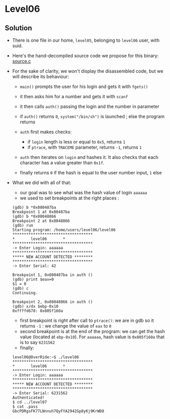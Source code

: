 # Level06

## Solution

* There is one file in our home, ```level05```, belonging to ```level06``` user, with suid.
* Here's the hand-decompiled source code we propose for this binary: [source.c](source.c)

* For the sake of clarity, we won't display the disassembled code, but we will describe its behaviour:

	* ```main()``` prompts the user for his login and gets it with ```fgets()```
	* it then asks him for a number and gets it with ```scanf```
	* it then calls ```auth()``` passing the login and the number in parameter
	* if ```auth()``` returns ```0```, ```system("/bin/sh")``` is launched ; else the program returns

	* ```auth``` first makes checks: 
		* if ```login``` length is less or equal to ```0x5```, returns ```1```
		* if ```ptrace```, with ```TRACEME``` parameter, returns ```-1```, returns ```1```
	* ```auth``` then iterates on ```login``` and hashes it. It also checks that each character has a value greater than ```0x1f```.
	* finally returns ```0``` if the hash is equal to the user number input, ```1``` else

* What we did with all of that:
	* our goal was to see what was the hash value of login ```aaaaaa```
	* we used to set breakpoints at the right places :
	```
	(gdb) b *0x080487ba
	Breakpoint 1 at 0x80487ba
	(gdb) b *0x08048866
	Breakpoint 2 at 0x8048866
	(gdb) run
	Starting program: /home/users/level06/level06
	***********************************
	*		level06		  *
	***********************************
	-> Enter Login: aaaaaa
	***********************************
	***** NEW ACCOUNT DETECTED ********
	***********************************
	-> Enter Serial: 42

	Breakpoint 1, 0x080487ba in auth ()
	(gdb) print $eax=0
	$1 = 0
	(gdb) c
	Continuing.

	Breakpoint 2, 0x08048866 in auth ()
	(gdb) x/dx $ebp-0x10
	0xffffd678:	0x005f160a
	```
	* first breakpoint is right after call to ```ptrace()```: we are in gdb so it returns ```-1``` : we change the value of ```eax``` to ```0```
	* second breakpoint is at the end of the program: we can get the hash value (located at ```ebp-0x10```). For ```aaaaaa```, hash value is ```0x005f160a``` that is to say ```6231562```
	* finally:
	```
	level06@OverRide:~$ ./level06
	***********************************
	*		level06		  *
	***********************************
	-> Enter Login: aaaaaa
	***********************************
	***** NEW ACCOUNT DETECTED ********
	***********************************
	-> Enter Serial: 6231562
	Authenticated!
	$ cd ../level07
	$ cat .pass
	GbcPDRgsFK77LNnnuh7QyFYA2942Gp8yKj9KrWD8
	```
